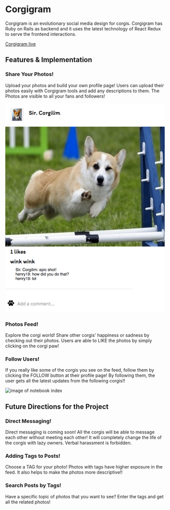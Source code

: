 # Corgigram

Corgigram is an evolutionary social media design for corgis. Corgigram has
Ruby on Rails as backend and it uses the latest technology of React Redux to
serve the frontend interactions.



[Corgigram live][heroku]

[heroku]: https://corgigram.herokuapp.com/


## Features & Implementation

### Share Your Photos!

  Upload your photos and build your own profile page! Users can upload
  their photos easily with Corgigram tools and add any descriptions to
  them. The Photos are visible to all your fans and followers!

  ![image of post](https://github.com/kobe1104/Corgi-gram/blob/master/docs/wireframes/post.tiff)

### Photos Feed!

  Explore the corgi world! Share other corgis' happiness or sadness by
  checking out their photos. Users are able to LIKE the photos by simply
  clicking on the corgi paw!

### Follow Users!

  If you really like some of the corgis you see on the feed, follow them
  by clicking the FOLLOW button at their profile page! By following them,
  the user gets all the latest updates from the following corgis!!

  ![image of notebook index](wireframes/user.tiff)  

## Future Directions for the Project

### Direct Messaging!

  Direct messaging is coming soon! All the corgis will be able to
  message each other without meeting each other! It will completely
  change the life of the corgis with lazy owners. Verbal harassment is
  forbidden.

### Adding Tags to Posts!

  Choose a TAG for your photo! Photos with tags have higher exposure in
  the feed. It also helps to make the photos more descriptive!!


### Search Posts by Tags!

  Have a specific topic of photos that you want to see? Enter the tags
  and get all the related photos!
